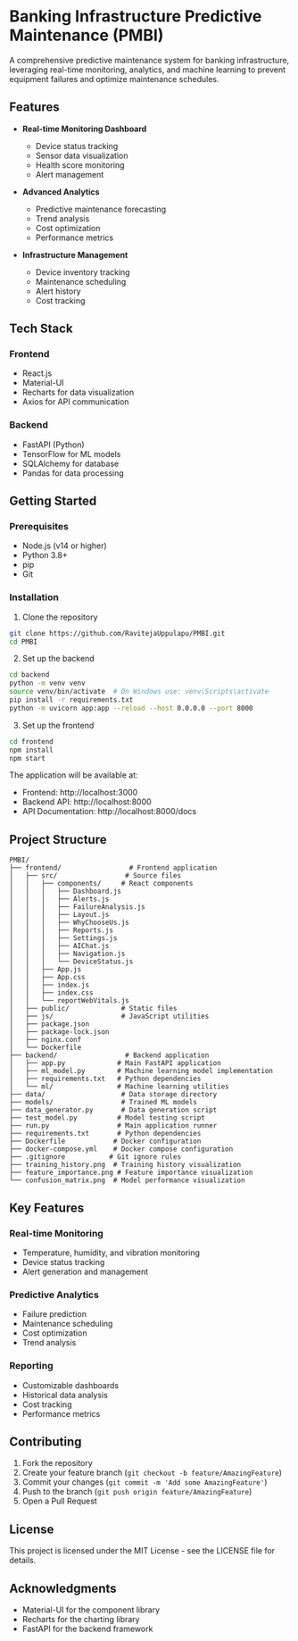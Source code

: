 # Banking Infrastructure Predictive Maintenance (PMBI)

A comprehensive predictive maintenance system for banking infrastructure, leveraging real-time monitoring, analytics, and machine learning to prevent equipment failures and optimize maintenance schedules.

## Features

- **Real-time Monitoring Dashboard**

  - Device status tracking
  - Sensor data visualization
  - Health score monitoring
  - Alert management

- **Advanced Analytics**

  - Predictive maintenance forecasting
  - Trend analysis
  - Cost optimization
  - Performance metrics

- **Infrastructure Management**
  - Device inventory tracking
  - Maintenance scheduling
  - Alert history
  - Cost tracking

## Tech Stack

### Frontend

- React.js
- Material-UI
- Recharts for data visualization
- Axios for API communication

### Backend

- FastAPI (Python)
- TensorFlow for ML models
- SQLAlchemy for database
- Pandas for data processing

## Getting Started

### Prerequisites

- Node.js (v14 or higher)
- Python 3.8+
- pip
- Git

### Installation

1. Clone the repository

```bash
git clone https://github.com/RavitejaUppulapu/PMBI.git
cd PMBI
```

2. Set up the backend

```bash
cd backend
python -m venv venv
source venv/bin/activate  # On Windows use: venv\Scripts\activate
pip install -r requirements.txt
python -m uvicorn app:app --reload --host 0.0.0.0 --port 8000
```

3. Set up the frontend

```bash
cd frontend
npm install
npm start
```

The application will be available at:

- Frontend: http://localhost:3000
- Backend API: http://localhost:8000
- API Documentation: http://localhost:8000/docs

## Project Structure

```
PMBI/
├── frontend/                 # Frontend application
│   ├── src/                 # Source files
│   │   ├── components/     # React components
│   │   │   ├── Dashboard.js
│   │   │   ├── Alerts.js
│   │   │   ├── FailureAnalysis.js
│   │   │   ├── Layout.js
│   │   │   ├── WhyChooseUs.js
│   │   │   ├── Reports.js
│   │   │   ├── Settings.js
│   │   │   ├── AIChat.js
│   │   │   ├── Navigation.js
│   │   │   └── DeviceStatus.js
│   │   ├── App.js
│   │   ├── App.css
│   │   ├── index.js
│   │   ├── index.css
│   │   └── reportWebVitals.js
│   ├── public/             # Static files
│   ├── js/                 # JavaScript utilities
│   ├── package.json
│   ├── package-lock.json
│   ├── nginx.conf
│   └── Dockerfile
├── backend/                 # Backend application
│   ├── app.py             # Main FastAPI application
│   ├── ml_model.py        # Machine learning model implementation
│   ├── requirements.txt   # Python dependencies
│   └── ml/                # Machine learning utilities
├── data/                   # Data storage directory
├── models/                 # Trained ML models
├── data_generator.py       # Data generation script
├── test_model.py          # Model testing script
├── run.py                 # Main application runner
├── requirements.txt       # Python dependencies
├── Dockerfile            # Docker configuration
├── docker-compose.yml    # Docker compose configuration
├── .gitignore           # Git ignore rules
├── training_history.png  # Training history visualization
├── feature_importance.png # Feature importance visualization
└── confusion_matrix.png  # Model performance visualization
```

## Key Features

### Real-time Monitoring

- Temperature, humidity, and vibration monitoring
- Device status tracking
- Alert generation and management

### Predictive Analytics

- Failure prediction
- Maintenance scheduling
- Cost optimization
- Trend analysis

### Reporting

- Customizable dashboards
- Historical data analysis
- Cost tracking
- Performance metrics

## Contributing

1. Fork the repository
2. Create your feature branch (`git checkout -b feature/AmazingFeature`)
3. Commit your changes (`git commit -m 'Add some AmazingFeature'`)
4. Push to the branch (`git push origin feature/AmazingFeature`)
5. Open a Pull Request

## License

This project is licensed under the MIT License - see the LICENSE file for details.

## Acknowledgments

- Material-UI for the component library
- Recharts for the charting library
- FastAPI for the backend framework
